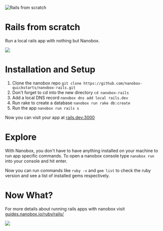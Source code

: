 ![Rails from scratch](https://guides.nanobox.io/assets/quickstart-icons/rails.png)

# Rails from scratch
Run a local rails app with nothing but Nanobox.

<a href="https://nanobox.io/download"><img src="https://guides.nanobox.io/assets/quickstart-icons/download.png" /></a>

# Installation and Setup
1. Clone the nanobox repo
      `git clone https://github.com/nanobox-quickstarts/nanobox-rails.git`
2. Don't forget to cd into the new directory
        `cd nanobox-rails`
3. Add a local DNS record
        `nanobox dns add local rails.dev`
4. Run rake to create a database
        `nanobox run rake db:create`
5. Run the app
        `nanobox run rails s`

Now you can visit your app at <a href="http://rails.dev:3000" target="\_blank">rails.dev:3000</a>

# Explore
With Nanobox, you don't have to have anything installed on your machine to run app specific commands. To open a nanobox console type `nanobox run` into your console and hit enter.

Now you can run commands like `ruby -v` and `gem list` to check the ruby version and see a list of installed gems respectively.

# Now What?
For more details about running rails apps with nanobox visit [guides.nanobox.io/ruby/rails/](https://guides.nanobox.io/ruby/rails/)

<a href="https://nanobox.io"><img src="https://guides.nanobox.io/assets/quickstart-icons/footer.png" /></a>
